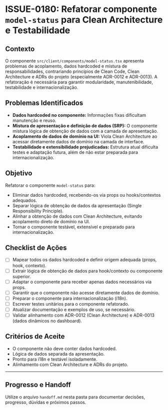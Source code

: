 # ISSUE-0180: Refatorar componente `model-status` para Clean Architecture e Testabilidade

## Contexto

O componente `src/client/components/model-status.tsx` apresenta problemas de acoplamento, dados hardcoded e mistura de responsabilidades, contrariando princípios de Clean Code, Clean Architecture e ADRs do projeto (especialmente ADR-0012 e ADR-0013). A refatoração é necessária para garantir modularidade, manutenibilidade, testabilidade e internacionalização.

## Problemas Identificados

- **Dados hardcoded no componente:** Informações fixas dificultam manutenção e reuso.
- **Mistura de apresentação e definição de dados (SRP):** O componente mistura lógica de obtenção de dados com a camada de apresentação.
- **Acoplamento de dados de domínio na UI:** Viola Clean Architecture ao acessar diretamente dados de domínio na camada de interface.
- **Testabilidade e extensibilidade prejudicadas:** Estrutura atual dificulta testes e adaptação futura, além de não estar preparada para internacionalização.

## Objetivo

Refatorar o componente `model-status` para:

- Eliminar dados hardcoded, recebendo-os via props ou hooks/contextos adequados.
- Separar lógica de obtenção de dados da apresentação (Single Responsibility Principle).
- Alinhar a obtenção de dados com Clean Architecture, evitando acoplamento direto de domínio na UI.
- Tornar o componente testável, extensível e preparado para internacionalização.

## Checklist de Ações

- [ ] Mapear todos os dados hardcoded e definir origem adequada (props, hook, contexto).
- [ ] Extrair lógica de obtenção de dados para hook/contexto ou componente superior.
- [ ] Adaptar o componente para receber apenas dados necessários via props.
- [ ] Garantir que o componente não acesse diretamente dados de domínio.
- [ ] Preparar o componente para internacionalização (i18n).
- [ ] Escrever testes unitários para o componente refatorado.
- [ ] Atualizar documentação e exemplos de uso, se necessário.
- [ ] Validar alinhamento com ADR-0012 (Clean Architecture) e ADR-0013 (dados dinâmicos no dashboard).

## Critérios de Aceite

- O componente não deve conter dados hardcoded.
- Lógica de dados separada da apresentação.
- Pronto para i18n e testável isoladamente.
- Alinhamento com Clean Architecture e ADRs do projeto.

---

## Progresso e Handoff

Utilize o arquivo `handoff.md` nesta pasta para documentar decisões, progresso, dúvidas e próximos passos.